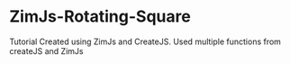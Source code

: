 # ZimJs-Rotating-Square

Tutorial Created using ZimJs and CreateJS.
Used multiple functions from createJS and ZimJs